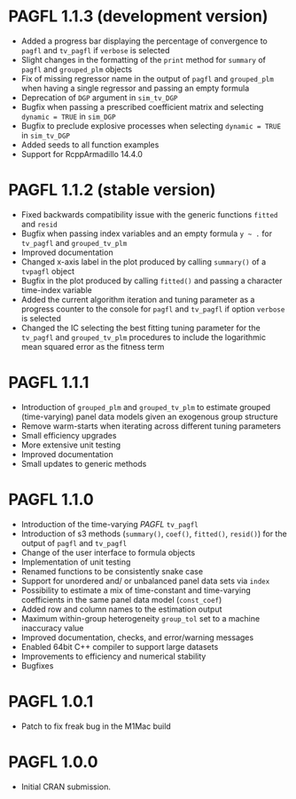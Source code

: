 # PAGFL 1.1.3 (development version)

* Added a progress bar displaying the percentage of convergence to `pagfl` and `tv_pagfl` if `verbose` is selected
* Slight changes in the formatting of the `print` method for `summary` of `pagfl` and `grouped_plm` objects
* Fix of missing regressor name in the output of `pagfl` and `grouped_plm` when having a single regressor and passing an empty formula
* Deprecation of `DGP` argument in `sim_tv_DGP`
* Bugfix when passing a prescribed coefficient matrix and selecting `dynamic = TRUE` in `sim_DGP`
* Bugfix to preclude explosive processes when selecting `dynamic = TRUE` in `sim_tv_DGP`
* Added seeds to all function examples
* Support for RcppArmadillo 14.4.0

# PAGFL 1.1.2 (stable version)

* Fixed backwards compatibility issue with the generic functions `fitted` and `resid`
* Bugfix when passing index variables and an empty formula `y ~ .` for `tv_pagfl` and `grouped_tv_plm`
* Improved documentation
* Changed x-axis label in the plot produced by calling `summary()` of a `tvpagfl` object
* Bugfix in the plot produced by calling `fitted()` and passing a character time-index variable
* Added the current algorithm iteration and tuning parameter as a progress counter to the console for `pagfl` and `tv_pagfl` if option `verbose` is selected
* Changed the IC selecting the best fitting tuning parameter for the `tv_pagfl` and `grouped_tv_plm` procedures to include the logarithmic mean squared error as the fitness term

# PAGFL 1.1.1

* Introduction of `grouped_plm` and `grouped_tv_plm` to estimate grouped (time-varying) panel data models given an exogenous group structure
* Remove warm-starts when iterating across different tuning parameters
* Small efficiency upgrades
* More extensive unit testing
* Improved documentation
* Small updates to generic methods

# PAGFL 1.1.0

* Introduction of the time-varying *PAGFL* `tv_pagfl`
* Introduction of s3 methods (`summary()`, `coef()`, `fitted()`, `resid()`) for the output of `pagfl` and `tv_pagfl`
* Change of the user interface to formula objects
* Implementation of unit testing
* Renamed functions to be consistently snake case
* Support for unordered and/ or unbalanced panel data sets via `index`
* Possibility to estimate a mix of time-constant and time-varying coefficients in the same panel data model (`const_coef`)
* Added row and column names to the estimation output
* Maximum within-group heterogeneity `group_tol` set to a machine inaccuracy value
* Improved documentation, checks, and error/warning messages
* Enabled 64bit C++ compiler to support large datasets
* Improvements to efficiency and numerical stability
* Bugfixes

# PAGFL 1.0.1

* Patch to fix freak bug in the M1Mac build

# PAGFL 1.0.0

* Initial CRAN submission.
